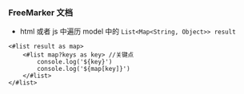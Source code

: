 ### FreeMarker 文档

* html 或者 js 中遍历 model 中的 `List<Map<String, Object>> result`

```
<#list result as map>
    <#list map?keys as key> //关键点
        console.log('${key}')
        console.log('${map[key]}')
    </#list>
</#list>
```